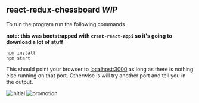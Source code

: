 react-redux-chessboard *WIP*
---

To run the program run the following commands 

**note: this was bootstrapped with `creat-react-appi` so it's going to download a lot of stuff**

```
npm install
npm start
```

This should point your browser to [localhost:3000](http://localhost:3000) as long as there is nothing else running on that port. Otherwise is will try another port and tell you in the output.


![initial](https://github.com/sir-wiggles/react-redux-chess/blob/master/screenshots/start.png)
![promotion](https://github.com/sir-wiggles/react-redux-chess/blob/master/screenshots/promotion.png)
